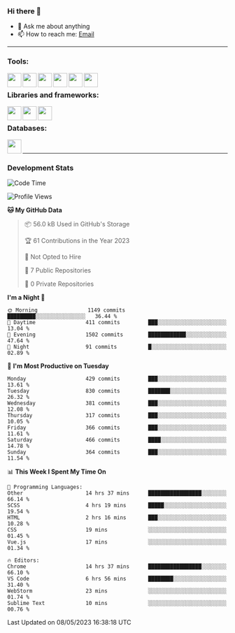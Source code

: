 ### Hi there 👋

- 💬 Ask me about anything
- 📫 How to reach me: [Email]

---

### Tools:
<img align='left' height="32" width="32" src="https://cdn.jsdelivr.net/npm/simple-icons@4.8.0/icons/phpstorm.svg" />
<img align='left' height="32" width="32" src="https://cdn.jsdelivr.net/npm/simple-icons@4.8.0/icons/webstorm.svg" />
<img align='left' height="32" width="32" src="https://cdn.jsdelivr.net/npm/simple-icons@4.8.0/icons/visualstudiocode.svg" />
<img align='left' height="32" width="32" src="https://cdn.jsdelivr.net/npm/simple-icons@4.8.0/icons/sublimetext.svg" />
<img align='left' height="32" width="32" src="https://cdn.jsdelivr.net/npm/simple-icons@4.8.0/icons/laragon.svg" />
<img align='left' height="32" width="32" src="https://cdn.jsdelivr.net/npm/simple-icons@4.8.0/icons/docker.svg" />
<br>

### Libraries and frameworks:
<img align='left' height="32" width="32" src="https://cdn.jsdelivr.net/npm/simple-icons@4.8.0/icons/laravel.svg" />
<img align='left' height="32" width="32" src="https://cdn.jsdelivr.net/npm/simple-icons@4.8.0/icons/vue-dot-js.svg" />
<img align='left' height="32" width="32" src="https://cdn.jsdelivr.net/npm/simple-icons@4.8.0/icons/jquery.svg" />
<br>

### Databases:
<img align='left' height="32" width="32" src="https://cdn.jsdelivr.net/npm/simple-icons@4.8.0/icons/mysql.svg" />
<br>

---
### Development Stats
<!--START_SECTION:waka-->
![Code Time](http://img.shields.io/badge/Code%20Time-1%2C534%20hrs%2026%20mins-blue)

![Profile Views](http://img.shields.io/badge/Profile%20Views-0-blue)

**🐱 My GitHub Data** 

> 📦 56.0 kB Used in GitHub's Storage 
 > 
> 🏆 61 Contributions in the Year 2023
 > 
> 🚫 Not Opted to Hire
 > 
> 📜 7 Public Repositories 
 > 
> 🔑 0 Private Repositories 
 > 
**I'm a Night 🦉** 

```text
🌞 Morning                1149 commits        █████████░░░░░░░░░░░░░░░░   36.44 % 
🌆 Daytime                411 commits         ███░░░░░░░░░░░░░░░░░░░░░░   13.04 % 
🌃 Evening                1502 commits        ████████████░░░░░░░░░░░░░   47.64 % 
🌙 Night                  91 commits          █░░░░░░░░░░░░░░░░░░░░░░░░   02.89 % 
```
📅 **I'm Most Productive on Tuesday** 

```text
Monday                   429 commits         ███░░░░░░░░░░░░░░░░░░░░░░   13.61 % 
Tuesday                  830 commits         ███████░░░░░░░░░░░░░░░░░░   26.32 % 
Wednesday                381 commits         ███░░░░░░░░░░░░░░░░░░░░░░   12.08 % 
Thursday                 317 commits         ███░░░░░░░░░░░░░░░░░░░░░░   10.05 % 
Friday                   366 commits         ███░░░░░░░░░░░░░░░░░░░░░░   11.61 % 
Saturday                 466 commits         ████░░░░░░░░░░░░░░░░░░░░░   14.78 % 
Sunday                   364 commits         ███░░░░░░░░░░░░░░░░░░░░░░   11.54 % 
```


📊 **This Week I Spent My Time On** 

```text
💬 Programming Languages: 
Other                    14 hrs 37 mins      █████████████████░░░░░░░░   66.14 % 
SCSS                     4 hrs 19 mins       █████░░░░░░░░░░░░░░░░░░░░   19.54 % 
HTML                     2 hrs 16 mins       ███░░░░░░░░░░░░░░░░░░░░░░   10.28 % 
CSS                      19 mins             ░░░░░░░░░░░░░░░░░░░░░░░░░   01.45 % 
Vue.js                   17 mins             ░░░░░░░░░░░░░░░░░░░░░░░░░   01.34 % 

🔥 Editors: 
Chrome                   14 hrs 37 mins      █████████████████░░░░░░░░   66.10 % 
VS Code                  6 hrs 56 mins       ████████░░░░░░░░░░░░░░░░░   31.40 % 
WebStorm                 23 mins             ░░░░░░░░░░░░░░░░░░░░░░░░░   01.74 % 
Sublime Text             10 mins             ░░░░░░░░░░░░░░░░░░░░░░░░░   00.76 % 
```


 Last Updated on 08/05/2023 16:38:18 UTC
<!--END_SECTION:waka-->

[huyviet]: https://huyviet.vn/
[EMAIl]: https://mail.google.com/mail/u/0/?fs=1&tf=cm&source=mailto&to=huynguyenviet0110@gmail.com
